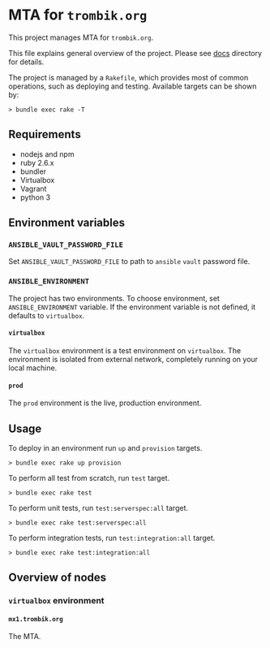 # MTA for `trombik.org`

This project manages MTA for `trombik.org`.

This file explains general overview of the project. Please see [docs](docs/)
directory for details.

The project is managed by a `Rakefile`, which provides most of common
operations, such as deploying and testing. Available targets can be shown by:

```console
> bundle exec rake -T
```

## Requirements

* nodejs and npm
* ruby 2.6.x
* bundler
* Virtualbox
* Vagrant
* python 3

## Environment variables

### `ANSIBLE_VAULT_PASSWORD_FILE`

Set `ANSIBLE_VAULT_PASSWORD_FILE` to path to `ansible` `vault` password file.

### `ANSIBLE_ENVIRONMENT`

The project has two environments. To choose environment, set
`ANSIBLE_ENVIRONMENT` variable. If the environment variable is not defined, it
defaults to `virtualbox`.

#### `virtualbox`

The `virtualbox` environment is a test environment on `virtualbox`. The
environment is isolated from external network, completely running on your
local machine.

#### `prod`

The `prod` environment is the live, production environment.

## Usage

To deploy in an environment run `up` and `provision` targets.

```console
> bundle exec rake up provision
```

To perform all test from scratch, run `test` target.

```console
> bundle exec rake test
```

To perform unit tests, run `test:serverspec:all` target.

```console
> bundle exec rake test:serverspec:all
```

To perform integration tests, run `test:integration:all` target.

```console
> bundle exec rake test:integration:all
```

## Overview of nodes

### `virtualbox` environment

#### `mx1.trombik.org`

The MTA.
